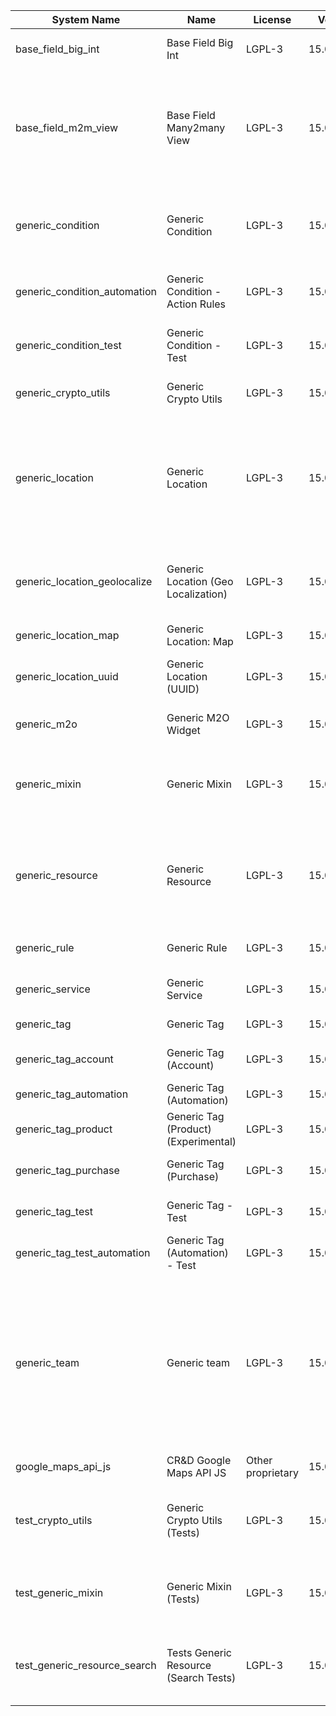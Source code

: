 | System Name | Name | License | Version | Summary | Price |
|---|---|---|---|---|---|
| base_field_big_int | Base Field Big Int | LGPL-3 | 15.0.0.6.0 | BigInt field implementation for Odoo |  |
| base_field_m2m_view | Base Field Many2many View | LGPL-3 | 15.0.0.6.0 | Adds Many2manyView field implementation for Odoo. Useful in cases when m2m relation computed via Postgresql View |  |
| generic_condition | Generic Condition | LGPL-3 | 15.0.1.22.0 | Create generic conditions on which you         can program some logic in Odoo objects |  |
| generic_condition_automation | Generic Condition - Action Rules | LGPL-3 | 15.0.1.5.0 | Generic Conditions (Integration with Action Rules) |  |
| generic_condition_test | Generic Condition - Test | LGPL-3 | 15.0.1.12.0 | Generic Conditions - Tests (do not install manualy) |  |
| generic_crypto_utils | Generic Crypto Utils | LGPL-3 | 15.0.0.8.0 | Technical utils to add encryption to other addons |  |
| generic_location | Generic Location | LGPL-3 | 15.0.2.11.2 | Allows you to make an abstract description of the         objects location relative to the general location         (for example: house3 -> office5 -> room2 -> table5) |  |
| generic_location_geolocalize | Generic Location (Geo Localization) | LGPL-3 | 15.0.1.11.1 | Generic Location (Automaticaly determine geo coordinates         for location by its address) |  |
| generic_location_map | Generic Location: Map | LGPL-3 | 15.0.1.13.0 | Display locations on map view. |  |
| generic_location_uuid | Generic Location (UUID) | LGPL-3 | 15.0.1.8.0 | Generic Location (Add UUID to generic locations) |  |
| generic_m2o | Generic M2O Widget | LGPL-3 | 15.0.1.9.0 | Generic Many2one widget |  |
| generic_mixin | Generic Mixin | LGPL-3 | 15.0.1.81.0 | Technical module with generic mixins, that may help to build other modules |  |
| generic_resource | Generic Resource | LGPL-3 | 15.0.1.51.1 | Provides the ability to create and categorize         various resources that can be used in other Odoo modules. |  |
| generic_rule | Generic Rule | LGPL-3 | 15.0.1.9.0 | Adds new top-level menu 'rules' |  |
| generic_service | Generic Service | LGPL-3 | 15.0.1.30.1 | Create and manage service catalog |  |
| generic_tag | Generic Tag | LGPL-3 | 15.0.2.15.0 | Generic tag management. |  |
| generic_tag_account | Generic Tag (Account) | LGPL-3 | 15.0.1.6.0 | Generic tag integration with account addon |  |
| generic_tag_automation | Generic Tag (Automation) | LGPL-3 | 15.0.1.6.0 |  |  |
| generic_tag_product | Generic Tag (Product) (Experimental) | LGPL-3 | 15.0.1.6.0 | Generic tag integration with product addon |  |
| generic_tag_purchase | Generic Tag (Purchase) | LGPL-3 | 15.0.1.6.0 | Generic tag integration with purchase addon |  |
| generic_tag_test | Generic Tag - Test | LGPL-3 | 15.0.1.8.0 | Generic Tag - Tests (do not install manualy) |  |
| generic_tag_test_automation | Generic Tag (Automation) - Test | LGPL-3 | 15.0.1.5.0 |  |  |
| generic_team | Generic team | LGPL-3 | 15.0.1.21.1 | With this module you can create teams and add         users to them, which allows you to perform group         actions (such as assigning a responsible team         instead of one person) while working with Odoo applications. |  |
| google_maps_api_js | CR&D Google Maps API JS | Other proprietary | 15.0.0.4.1 |  |  |
| test_crypto_utils | Generic Crypto Utils (Tests) | LGPL-3 | 15.0.0.13.0 | Technical module that have to be used to test Generic Crypto Utils module |  |
| test_generic_mixin | Generic Mixin (Tests) | LGPL-3 | 15.0.0.23.0 | Technical module that have to be used to test Generic Mixin module |  |
| test_generic_resource_search | Tests Generic Resource (Search Tests) | LGPL-3 | 15.0.0.5.0 | Technical module that have to be used to test Generic Resource search cases |  |
